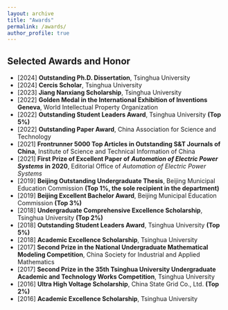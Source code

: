 ```yaml
---
layout: archive
title: "Awards"
permalink: /awards/
author_profile: true
---
```


## Selected Awards and Honor
* [2024] **Outstanding Ph.D. Dissertation**, Tsinghua University
* [2024] **Cercis Scholar**, Tsinghua University
* [2023] **Jiang Nanxiang Scholarship**, Tsinghua University
* [2022] **Golden Medal in the International Exhibition of Inventions Geneva**, World Intellectual Property Organization
* [2022] **Outstanding Student Leaders Award**, Tsinghua University **(Top 5%)**
* [2022] **Outstanding Paper Award**, China Association for Science and Technology
* [2021] **Frontrunner 5000 Top Articles in Outstanding S&T Journals of China**, Institute of Science and Technical Information of China
* [2021] **First Prize of Excellent Paper of** ***Automation of Electric Power Systems*** **in 2020**, Editorial Office of *Automation of Electric Power Systems*
* [2019] **Beijing Outstanding Undergraduate Thesis**, Beijing Municipal Education Commission **(Top 1%, the sole recipient in the department)**
* [2019] **Beijing Excellent Bachelor Award**, Beijing Municipal Education Commission **(Top 3%)**
* [2018] **Undergraduate Comprehensive Excellence Scholarship**, Tsinghua University  **(Top 2%)**
* [2018] **Outstanding Student Leaders Award**, Tsinghua University  **(Top 5%)**
* [2018] **Academic Excellence Scholarship**, Tsinghua University 
* [2017] **Second Prize in the National Undergraduate Mathematical Modeling Competition**, China Society for Industrial and Applied Mathematics
* [2017] **Second Prize in the 35th Tsinghua University Undergraduate Academic and Technology Works Competition**, Tsinghua University 
* [2016] **Ultra High Voltage Scholarship**, China State Grid Co., Ltd. **(Top 2%)**
* [2016] **Academic Excellence Scholarship**, Tsinghua University 

